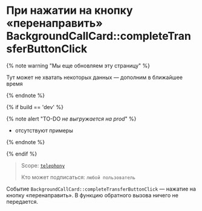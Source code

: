 # При нажатии на кнопку «перенаправить» BackgroundCallCard::completeTransferButtonClick

{% note warning "Мы еще обновляем эту страницу" %}

Тут может не хватать некоторых данных — дополним в ближайшее время

{% endnote %}

{% if build == 'dev' %}

{% note alert "TO-DO _не выгружается на prod_" %}

- отсутствуют примеры

{% endnote %}

{% endif %}

> Scope: [`telephony`](../../../../scopes/permissions.md)
>
> Кто может подписаться: `любой пользователь`

Событие `BackgroundCallCard::completeTransferButtonClick` — нажатие на кнопку «перенаправить». В функцию обратного вызова ничего не передается.